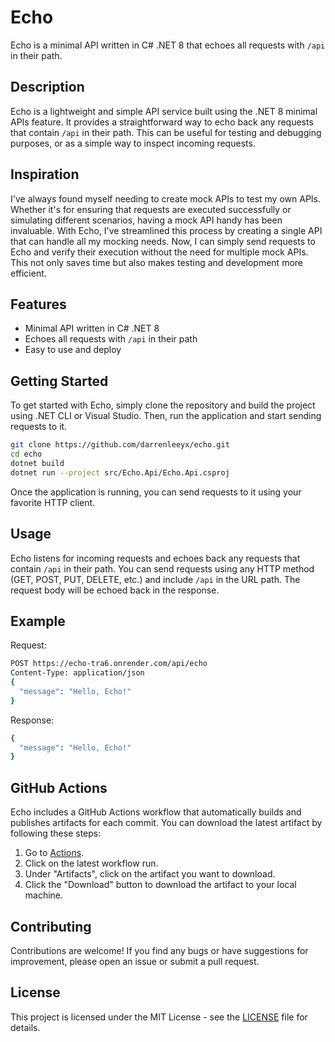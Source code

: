 # Echo
Echo is a minimal API written in C# .NET 8 that echoes all requests with `/api` in their path.

## Description
Echo is a lightweight and simple API service built using the .NET 8 minimal APIs feature. It provides a straightforward way to echo back any requests that contain `/api` in their path. This can be useful for testing and debugging purposes, or as a simple way to inspect incoming requests.

## Inspiration
I've always found myself needing to create mock APIs to test my own APIs. Whether it's for ensuring that requests are executed successfully or simulating different scenarios, having a mock API handy has been invaluable. With Echo, I've streamlined this process by creating a single API that can handle all my mocking needs. Now, I can simply send requests to Echo and verify their execution without the need for multiple mock APIs. This not only saves time but also makes testing and development more efficient.

## Features
- Minimal API written in C# .NET 8
- Echoes all requests with `/api` in their path
- Easy to use and deploy

## Getting Started
To get started with Echo, simply clone the repository and build the project using .NET CLI or Visual Studio. Then, run the application and start sending requests to it.

``` bash
git clone https://github.com/darrenleeyx/echo.git
cd echo
dotnet build
dotnet run --project src/Echo.Api/Echo.Api.csproj
```

Once the application is running, you can send requests to it using your favorite HTTP client.

## Usage
Echo listens for incoming requests and echoes back any requests that contain `/api` in their path. You can send requests using any HTTP method (GET, POST, PUT, DELETE, etc.) and include `/api` in the URL path. The request body will be echoed back in the response.

## Example
Request:
``` bash
POST https://echo-tra6.onrender.com/api/echo
Content-Type: application/json
{
  "message": "Hello, Echo!"
}
```
Response:
``` bash
{
  "message": "Hello, Echo!"
}
```

## GitHub Actions
Echo includes a GitHub Actions workflow that automatically builds and publishes artifacts for each commit. You can download the latest artifact by following these steps:

1. Go to [Actions](https://github.com/darrenleeyx/echo/actions).
2. Click on the latest workflow run.
3. Under "Artifacts", click on the artifact you want to download.
4. Click the "Download" button to download the artifact to your local machine.

## Contributing
Contributions are welcome! If you find any bugs or have suggestions for improvement, please open an issue or submit a pull request.

## License
This project is licensed under the MIT License - see the [LICENSE](LICENSE) file for details.

